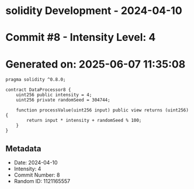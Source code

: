 ﻿# solidity Development - 2024-04-10
# Commit #8 - Intensity Level: 4
# Generated on: 2025-06-07 11:35:08
```solidity
pragma solidity ^0.8.0;

contract DataProcessor8 {
    uint256 public intensity = 4;
    uint256 private randomSeed = 304744;

    function processValue(uint256 input) public view returns (uint256) {
        return input * intensity + randomSeed % 100;
    }
}
```
## Metadata
- Date: 2024-04-10
- Intensity: 4
- Commit Number: 8
- Random ID: 1121165557
